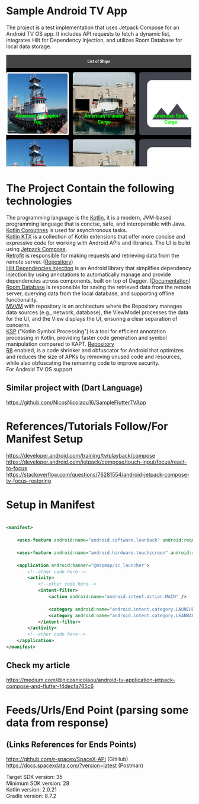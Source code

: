 # Sample Android TV App

The project is a test implementation that uses Jetpack Compose for an Android TV OS app. It includes
API requests to fetch a dynamic list, integrates Hilt for Dependency Injection, and utilizes Room
Database for local data storage.

<a title="simulator_image"><img src="Screenshot_20231119_124940.png" height="300" width="500"></a>

# The Project Contain the following technologies

The programming language is the [Kotlin](https://kotlinlang.org/docs/getting-started.html), it is a
modern, JVM-based programming language that is concise, safe, and interoperable with Java. <br />
[Kotlin Coroutines](https://kotlinlang.org/docs/coroutines-overview.html) is used for asynchronous
tasks. <br />
[Kotlin KTX](https://developer.android.com/kotlin/ktx) is a collection of Kotlin extensions that
offer more concise and expressive code for working with Android APIs and libraries.
The UI is build using [Jetpack Compose](https://developer.android.com/develop/ui/compose). <br />
[Retrofit](https://square.github.io/retrofit/) is responsible for making requests and retrieving
data from the remote server. ([Repository](https://github.com/square/retrofit)) <br />
[Hilt Dependencies Injection](https://developer.android.com/training/dependency-injection/hilt-android)
is an Android library that simplifies dependency injection by using annotations to automatically
manage and provide dependencies across components, built on top of
Dagger. ([Documentation](https://dagger.dev/hilt/)) <br />
[Room Database](https://developer.android.com/training/data-storage/room) is responsible for saving
the retrieved data from the remote server, querying data from the local database, and supporting
offline functionality.  <br />
[MVVM](https://developer.android.com/topic/architecture#recommended-app-arch) with repository is an
architecture where the Repository manages data sources (e.g., network, database), the ViewModel
processes the data for the UI, and the View displays the UI, ensuring a clear separation of
concerns. <br />
[KSP](https://developer.android.com/build/migrate-to-ksp) ("Kotlin Symbol Processing") is a tool for
efficient annotation processing in Kotlin, providing faster code generation and symbol manipulation
compared to KAPT. [Repository](https://github.com/google/ksp) <br />
[R8](https://developer.android.com/build/shrink-code) enabled, is a code shrinker and obfuscator for
Android that optimizes and reduces the size of APKs by removing unused code and resources, while
also obfuscating the remaining code to improve security. <br />
For Android TV OS support <br />

## Similar project with (Dart Language)

https://github.com/NicosNicolaou16/SampleFlutterTVApp <br />

# References/Tutorials Follow/For Manifest Setup

https://developer.android.com/training/tv/playback/compose <br />
https://developer.android.com/jetpack/compose/touch-input/focus/react-to-focus <br />
https://stackoverflow.com/questions/76281554/android-jetpack-compose-tv-focus-restoring <br />

# Setup in Manifest

```xml

<manifest>

    <uses-feature android:name="android.software.leanback" android:required="false" />

    <uses-feature android:name="android.hardware.touchscreen" android:required="false" />

    <application android:banner="@mipmap/ic_launcher">
        <!--other code here-->
        <activity>
            <!--other code here-->
            <intent-filter>
                <action android:name="android.intent.action.MAIN" />

                <category android:name="android.intent.category.LAUNCHER" />
                <category android:name="android.intent.category.LEANBACK_LAUNCHER" />
            </intent-filter>
        </activity>
        <!--other code here-->
    </application>
</manifest>
```

## Check my article

https://medium.com/@nicosnicolaou/android-tv-application-jetpack-compose-and-flutter-f4decfa765c6

# Feeds/Urls/End Point (parsing some data from response)

## (Links References for Ends Points)

https://github.com/r-spacex/SpaceX-API (GitHub) <br />
https://docs.spacexdata.com/?version=latest (Postman) <br />

Target SDK version: 35 <br />
Minimum SDK version: 28 <br />
Kotlin version: 2.0.21 <br />
Gradle version: 8.7.2 <br />